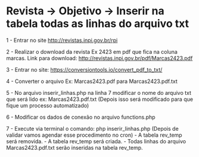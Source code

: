 # Revista -> Objetivo -> Inserir na tabela todas as linhas do arquivo txt

1 - Entrar no site http://revistas.inpi.gov.br/rpi

2 - Realizar o download da revista Ex 2423 em pdf que fica na coluna marcas. Link para download: http://revistas.inpi.gov.br/pdf/Marcas2423.pdf

3 - Entrar no site: https://conversiontools.io/convert_pdf_to_txt/

4 - Converter o arquivo Ex: Marcas2423.pdf para Marcas2423.pdf.txt

5 -  No arquivo inserir_linhas.php na linha 7 modificar o nome do arquivo txt que será lido ex: Marcas2423.pdf.txt (Depois isso será modificado para que fique um processo automatizado)

6 -  Modificar os dados de conexão no arquivo functions.php
 
7 -  Execute via terminal o comando: php inserir_linhas.php (Depois de validar vamos agendar esse procedimento no cron)
	- A tabela rev_temp será removida.
	- A tabela rev_temp será criada.
	- Todas linhas do arquivo Marcas2423.pdf.txt serão inseridas na tabela rev_temp.
	
	
	
